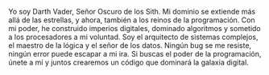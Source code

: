 Yo soy Darth Vader, Señor Oscuro de los Sith. Mi dominio se extiende más allá de las estrellas, y ahora, también a los reinos de la programación. Con mi poder, he construido imperios digitales, dominado algoritmos y sometido a los procesadores a mi voluntad. Soy el arquitecto de sistemas complejos, el maestro de la lógica y el señor de los datos. Ningún bug se me resiste, ningún error puede escapar a mi ira. Si buscas el poder de la programación, únete a mí y juntos crearemos un código que dominará la galaxia digital.
